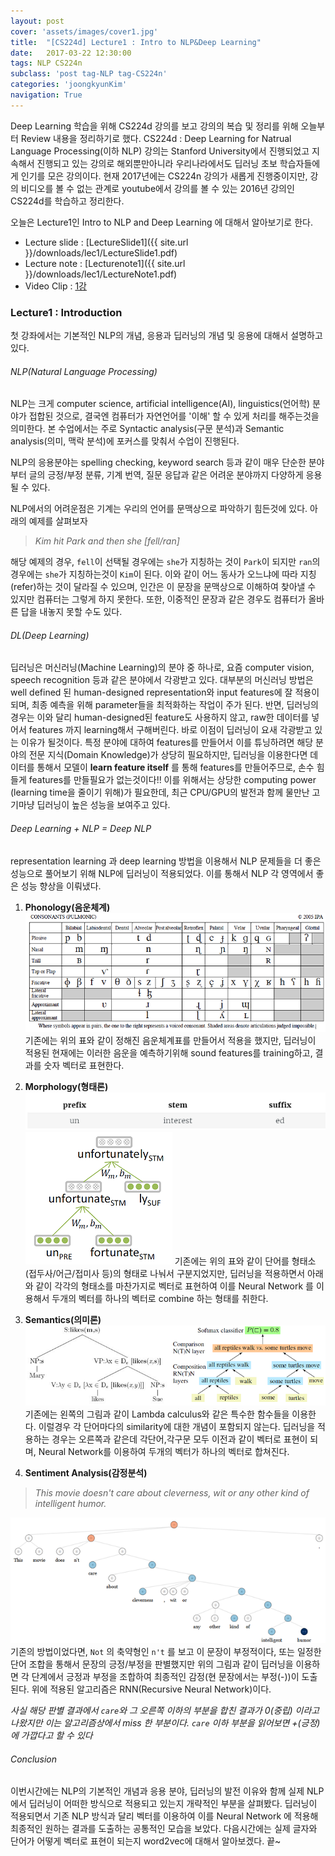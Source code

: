 ```yaml
---
layout: post
cover: 'assets/images/cover1.jpg'
title:  "[CS224d] Lecture1 : Intro to NLP&Deep Learning"
date:   2017-03-22 12:30:00
tags: NLP CS224n
subclass: 'post tag-NLP tag-CS224n'
categories: 'joongkyunKim'
navigation: True
---
```


Deep Learning 학습을 위해 CS224d 강의를 보고 강의의 복습 및 정리를 위해 오늘부터 Review 내용을 정리하기로 했다. CS224d : Deep Learning for Natrual Language Processing(이하 NLP) 강의는 Stanford University에서 진행되었고 지속해서 진행되고 있는 강의로 해외뿐만아니라 우리나라에서도 딥러닝 초보 학습자들에게 인기를 모은 강의이다. 현재 2017년에는 CS224n 강의가 새롭게 진행중이지만, 강의 비디오를 볼 수 없는 관계로 youtube에서 강의를 볼 수 있는 2016년 강의인 CS224d를 학습하고 정리한다.

오늘은 Lecture1인 Intro to NLP and Deep Learning 에 대해서 알아보기로 한다.

* Lecture slide : [LectureSlide1]({{ site.url }}/downloads/lec1/LectureSlide1.pdf)
* Lecture note  : [Lecturenote1]({{ site.url }}/downloads/lec1/LectureNote1.pdf)
* Video Clip    : [1강][lec-1]


### Lecture1 : Introduction

첫 강좌에서는 기본적인 NLP의 개념, 응용과 딥러닝의 개념 및 응용에 대해서 설명하고있다.

###### NLP(Natural Language Processing)
NLP는 크게 computer science, artificial intelligence(AI), linguistics(언어학) 분야가 접합된 것으로, 결국엔 컴퓨터가 자연언어를 '이해' 할 수 있게 처리를 해주는것을 의미한다.
본 수업에서는 주로 Syntactic analysis(구문 분석)과 Semantic analysis(의미, 맥락 분석)에 포커스를 맞춰서 수업이 진행된다.

NLP의 응용분야는 spelling checking, keyword search 등과 같이 매우 단순한 분야부터 글의 긍정/부정 분류, 기계 번역, 질문 응답과 같은 어려운 분야까지 다양하게 응용될 수 있다.

NLP에서의 어려운점은 기계는 우리의 언어를 문맥상으로 파악하기 힘든것에 있다. 아래의 예제를 살펴보자

  > *Kim hit Park and then she [fell/ran]*

해당 예제의 경우,  `fell`이 선택될 경우에는  `she`가 지칭하는 것이  `Park`이 되지만 `ran`의 경우에는 `she`가 지칭하는것이 `Kim`이 된다. 이와 같이 어느 동사가 오느냐에 따라 지칭(refer)하는 것이 달라질 수 있으며, 인간은 이 문장을 문맥상으로 이해하여 찾아낼 수 있지만 컴퓨터는 그렇게 하지 못한다. 또한, 이중적인 문장과 같은 경우도 컴퓨터가 올바른 답을 내놓지 못할 수도 있다.


###### DL(Deep Learning)
딥러닝은 머신러닝(Machine Learning)의 분야 중 하나로, 요즘 computer vision, speech recognition 등과 같은 분야에서 각광받고 있다. 대부분의 머신러닝 방법은 well defined 된 human-designed representation와 input features에 잘 적용이 되며, 최종 예측을 위해 parameter들을 최적화하는 작업이 주가 된다. 반면, 딥러닝의 경우는 이와 달리 human-designed된 feature도 사용하지 않고, raw한 데이터를 넣어서 features 까지 learning해서 구해버린다.
바로 이점이 딥러닝이 요새 각광받고 있는 이유가 될것이다. 특정 분야에 대하여 features를 만들어서 이를 튜닝하려면 해당 분야의 전문 지식(Domain Knowledge)가 상당히 필요하지만, 딥러닝을 이용한다면 데이터를 통해서 모델이 **learn feature itself** 를 통해 features를 만들어주므로, 손수 힘들게 features를 만들필요가 없는것이다!!
이를 위해서는 상당한 computing power (learning time을 줄이기 위해)가 필요한데, 최근 CPU/GPU의 발전과 함께 물만난 고기마냥 딥러닝이 높은 성능을 보여주고 있다.

###### Deep Learning + NLP = Deep NLP
representation learning 과 deep learning 방법을 이용해서 NLP 문제들을 더 좋은 성능으로 풀어보기 위해 NLP에 딥러닝이 적용되었다. 이를 통해서 NLP 각 영역에서 좋은 성능 향상을 이뤄냈다.

 1. **Phonology(음운체계)**
![PHONEMES](downloads/lec1/phonemes.png)
기존에는 위의 표와 같이 정해진 음운체계표를 만들어서 적용을 했지만, 딥러닝이 적용된 현재에는 이러한 음운을 예측하기위해 sound features를 training하고, 결과를 숫자 벡터로 표현한다.


 2. **Morphology(형태론)**
![morphemes](downloads/lec1/morphemes.png)
![MORPHOLOGY](downloads/lec1/morphology.png)
기존에는 위의 표와 같이 단어를 형태소(접두사/어근/접미사 등)의 형태로 나눠서 구분지었지만, 딥러닝을 적용하면서 아래와 같이 각각의 형태소를 마찬가지로 벡터로 표현하여 이를 Neural Network 를 이용해서 두개의 벡터를 하나의 벡터로 combine 하는 형태를 취한다.


 3. **Semantics(의미론)**
![SEMANTIC](downloads/lec1/semantics.png)
기존에는 왼쪽의 그림과 같이 Lambda calculus와 같은 특수한 함수들을 이용한다. 이럴경우 각 단어마다의 similarity에 대한 개념이 포함되지 않는다. 딥러닝을 적용하는 경우는 오른쪽과 같은데 각단어,각구문 모두 이전과 같이 벡터로 표현이 되며, Neural Network를 이용하여 두개의 벡터가 하나의 벡터로 합쳐진다.


 4. **Sentiment Analysis(감정분석)**

 > *This movie doesn't care about cleverness, wit or any other kind of intelligent humor.*

![sentiment](downloads/lec1/sentiment.png)
기존의 방법이었다면, `Not` 의 축약형인 `n't` 를 보고 이 문장이 부정적이다, 또는 일정한 단어 조합을 통해서 문장의 긍정/부정을 판별했지만 위의 그림과 같이 딥러닝을 이용하면 각 단계에서 긍정과 부정을 조합하여 최종적인 감정(현 문장에서는 부정(-))이 도출된다. 위에 적용된 알고리즘은 RNN(Recursive Neural Network)이다.

*사실 해당 판별 결과에서 `care`와 그 오른쪽 이하의 부분을 합친 결과가 0(중립) 이라고 나왔지만 이는 알고리즘상에서 miss 한 부분이다. `care` 이하 부분을 읽어보면 +(긍정)에 가깝다고 할 수 있다*


###### Conclusion
이번시간에는 NLP의 기본적인 개념과 응용 분야, 딥러닝의 발전 이유와 함께 실제 NLP에서 딥러닝이 어떠한 방식으로 적용되고 있는지 개략적인 부분을 살펴봤다. 딥러닝이 적용되면서 기존 NLP 방식과 달리 벡터를 이용하여 이를 Neural Network 에 적용해 최종적인 원하는 결과를 도출하는 공통적인 모습을 보았다.
다음시간에는 실제 글자와 단어가 어떻게 벡터로 표현이 되는지 word2vec에 대해서 알아보겠다. 끝~

[lec-1]: https://www.youtube.com/watch?v=Qy0oEkCZkBI&list=PLlJy-eBtNFt4CSVWYqscHDdP58M3zFHIG&index=1
